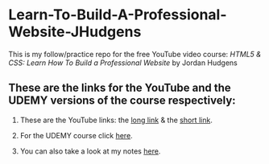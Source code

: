 # Learn-To-Build-A-Professional-Website-JHudgens
This is my follow/practice repo for the free YouTube video course: *HTML5 & CSS: Learn How To Build a Professional Website* by Jordan Hudgens 

## These are the links for the YouTube and the UDEMY versions of the course respectively:

1.  These are the YouTube links: the [long link](https://www.youtube.com/watch?v=5bMdjkfvONE) & the [short link](https://youtu.be/5bMdjkfvONE).

2. For the UDEMY course click [here](https://www.udemy.com/course/html-css-code-bootcamp/).

3. You can also take a look at my notes [here](Notes.md).


